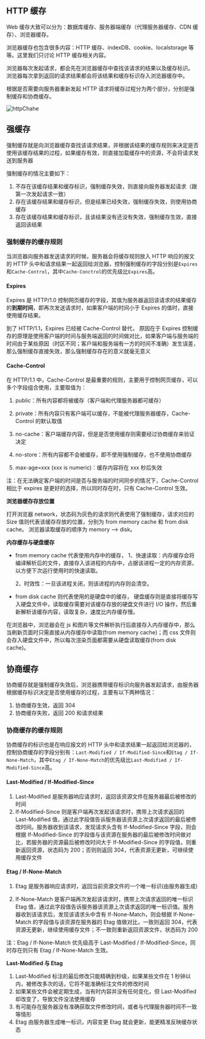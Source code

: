 ## HTTP 缓存

Web 缓存大致可以分为：数据库缓存、服务器端缓存（代理服务器缓存、CDN 缓存）、浏览器缓存。

浏览器缓存也包含很多内容：HTTP 缓存、indexDB、cookie、localstorage 等等。这里我们只讨论 HTTP 缓存相关内容。

浏览器每次发起请求，都会先在浏览器缓存中查找该请求的结果以及缓存标识。
浏览器每次拿到返回的请求结果都会将该结果和缓存标识存入浏览器缓存中。

根据是否需要向服务器重新发起 HTTP 请求将缓存过程分为两个部分，分别是强制缓存和协商缓存。

![httpChahe](~@/network/httpCache.png)

## 强缓存
强制缓存就是向浏览器缓存查找该请求结果，并根据该结果的缓存规则来决定是否使用该缓存结果的过程，如果缓存有效，则直接加载缓存中的资源，不会将请求发送到服务器

强制缓存的情况主要如下：

1. 不存在该缓存结果和缓存标识，强制缓存失效，则直接向服务器发起请求（跟第一次发起请求一致）
2. 存在该缓存结果和缓存标识，但是结果已经失效，强制缓存失效，则使用协商缓存
3. 存在该缓存结果和缓存标识，且该结果没有还没有失效，强制缓存生效，直接返回该结果

### 强制缓存的缓存规则
当浏览器向服务器发送请求的时候，服务器会将缓存规则放入 HTTP 响应的报文的 HTTP 头中和请求结果一起返回给浏览器，控制强制缓存的字段分别是`Expires`和`Cache-Control`，其中`Cache-Conctrol`的优先级比`Expires`高。

#### Expires

Expires 是 HTTP/1.0 控制网页缓存的字段，其值为服务器返回该请求的结果缓存的**到期时间**，即再次发送请求时，如果客户端的时间小于 Expires 的值时，直接使用缓存结果。

到了 HTTP/1.1，Expires 已经被 Cache-Control 替代，
原因在于 Expires 控制缓存的原理是使用客户端的时间与服务端返回的时间做对比，如果客户端与服务端的时间由于某些原因（时区不同；客户端和服务端有一方的时间不准确）发生误差，那么强制缓存直接失效，那么强制缓存存在的意义就毫无意义

#### Cache-Control

在 HTTP/1.1 中，Cache-Control 是最重要的规则，主要用于控制网页缓存，可以多个字段组合使用，主要取值为：

1. public：所有内容都将被缓存（客户端和代理服务器都可缓存）

2. private：所有内容只有客户端可以缓存，不能被代理服务器缓存，Cache-Control 的默认取值

3. no-cache：客户端缓存内容，但是是否使用缓存则需要经过协商缓存来验证决定

4. no-store：所有内容都不会被缓存，即不使用强制缓存，也不使用协商缓存

5. max-age=xxx (xxx is numeric)：缓存内容将在 xxx 秒后失效

注：在无法确定客户端的时间是否与服务端的时间同步的情况下，Cache-Control 相比于 expires 是更好的选择，所以同时存在时，只有 Cache-Control 生效。

**浏览器缓存存放位置**

打开浏览器 network，状态码为灰色的请求则代表使用了强制缓存，请求对应的 Size 值则代表该缓存存放的位置，分别为 from memory cache 和 from disk cache。
浏览器读取缓存的顺序为 memory –> disk。

**内存缓存与硬盘缓存**

- from memory cache 代表使用内存中的缓存，
  1、快速读取：内存缓存会将编译解析后的文件，直接存入该进程的内存中，占据该进程一定的内存资源，以方便下次运行使用时的快速读取。

  2、时效性：一旦该进程关闭，则该进程的内存则会清空。

- from disk cache 则代表使用的是硬盘中的缓存，
  硬盘缓存则是直接将缓存写入硬盘文件中，读取缓存需要对该缓存存放的硬盘文件进行 I/O 操作，然后重新解析该缓存内容，读取复杂，速度比内存缓存慢。

在浏览器中，浏览器会在 js 和图片等文件解析执行后直接存入内存缓存中，那么当刷新页面时只需直接从内存缓存中读取(from memory cache)；而 css 文件则会存入硬盘文件中，所以每次渲染页面都需要从硬盘读取缓存(from disk cache)。

## 协商缓存

协商缓存就是强制缓存失效后，浏览器携带缓存标识向服务器发起请求，由服务器根据缓存标识决定是否使用缓存的过程，主要有以下两种情况：

1. 协商缓存生效，返回 304
2. 协商缓存失败，返回 200 和请求结果

### 协商缓存的缓存规则

协商缓存的标识也是在响应报文的 HTTP 头中和请求结果一起返回给浏览器的，控制协商缓存的字段分别有：`Last-Modified / If-Modified-Since`和`Etag / If-None-Match`，其中`Etag / If-None-Match`的优先级比`Last-Modified / If-Modified-Since`高。

#### Last-Modified / If-Modified-Since

1. Last-Modified 是服务器响应请求时，返回该资源文件在服务器最后被修改的时间
2. If-Modified-Since 则是客户端再次发起该请求时，携带上次请求返回的 Last-Modified 值，通过此字段值告诉服务器该资源上次请求返回的最后被修改时间。服务器收到该请求，发现请求头含有 If-Modified-Since 字段，则会根据 If-Modified-Since 的字段值与该资源在服务器的最后被修改时间做对比，若服务器的资源最后被修改时间大于 If-Modified-Since 的字段值，则重新返回资源，状态码为 200；否则则返回 304，代表资源无更新，可继续使用缓存文件

#### Etag / If-None-Match

1. Etag 是服务器响应请求时，返回当前资源文件的一个唯一标识(由服务器生成)

2. If-None-Match 是客户端再次发起该请求时，携带上次请求返回的唯一标识 Etag 值，通过此字段值告诉服务器该资源上次请求返回的唯一标识值。服务器收到该请求后，发现该请求头中含有 If-None-Match，则会根据 If-None-Match 的字段值与该资源在服务器的 Etag 值做对比，一致则返回 304，代表资源无更新，继续使用缓存文件；不一致则重新返回资源文件，状态码为 200

注：Etag / If-None-Match 优先级高于 Last-Modified / If-Modified-Since，同时存在则只有 Etag / If-None-Match 生效。

**Last-Modified 与 Etag**

1. Last-Modified 标注的最后修改只能精确到秒级，如果某些文件在 1 秒钟以内，被修改多次的话，它将不能准确标注文件的修改时间
2. 如果某些文件会被定期生成，当有时内容并没有任何变化，但 Last-Modified 却改变了，导致文件没法使用缓存
3. 有可能存在服务器没有准确获取文件修改时间，或者与代理服务器时间不一致等情形
4. Etag 由服务器生成唯一标识，内容变更 Etag 就会更新，能更精准反映缓存状态
